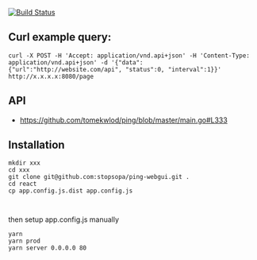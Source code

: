 [![Build Status](https://travis-ci.org/stopsopa/ping-webgui.svg?branch=master)](https://travis-ci.org/stopsopa/ping-webgui)


Curl example query:
---

    curl -X POST -H 'Accept: application/vnd.api+json' -H 'Content-Type: application/vnd.api+json' -d '{"data": {"url":"http://website.com/api", "status":0, "interval":1}}' http://x.x.x.x:8080/page



API
---

- https://github.com/tomekwlod/ping/blob/master/main.go#L333


Installation
---

    mkdir xxx
    cd xxx
    git clone git@github.com:stopsopa/ping-webgui.git .
    cd react
    cp app.config.js.dist app.config.js
    
     
    

then setup app.config.js manually

    yarn
    yarn prod
    yarn server 0.0.0.0 80
    
     
    

